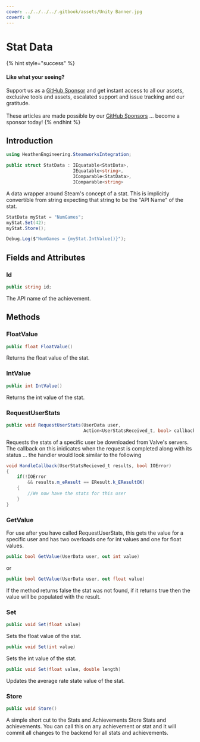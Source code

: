 ```yaml
---
cover: ../../../../.gitbook/assets/Unity Banner.jpg
coverY: 0
---
```


# Stat Data

{% hint style="success" %}
#### Like what your seeing?

Support us as a [GitHub Sponsor](../../../../become-a-sponsor/) and get instant access to all our assets, exclusive tools and assets, escalated support and issue tracking and our gratitude.\
\
These articles are made possible by our [GitHub Sponsors](../../../../become-a-sponsor/) ... become a sponsor today!
{% endhint %}

## Introduction

```csharp
using HeathenEngineering.SteamworksIntegration;
```

```csharp
public struct StatData : IEquatable<StatData>, 
                         IEquatable<string>, 
                         IComparable<StatData>, 
                         IComparable<string>
```

A data wrapper around Steam's concept of a stat. This is implicitly convertible from string expecting that string to be the "API Name" of the stat.

```csharp
StatData myStat = "NumGames";
myStat.Set(42);
myStat.Store();

Debug.Log($"NumGames = {myStat.IntValue()}");
```

## Fields and Attributes

### Id

```csharp
public string id;
```

The API name of the achievement.

## Methods

### FloatValue

```csharp
public float FloatValue()
```

Returns the float value of the stat.

### IntValue

```csharp
public int IntValue()
```

Returns the int value of the stat.

### RequestUserStats

```csharp
public void RequestUserStats(UserData user, 
                             Action<UserStatsReceived_t, bool> callback)
```

Requests the stats of a specific user be downloaded from Valve's servers. The callback on this inidicates when the request is completed along with its status ... the handler would look similar to the following

```csharp
void HandleCallback(UserStatsRecieved_t results, bool IOError)
{
    if(!IOError 
        && results.m_eResult == EResult.k_EResultOK)
    {
        //We now have the stats for this user
    }
}
```

### GetValue

For use after you have called RequestUserStats, this gets the value for a specific user and has two overloads one for int values and one for float values.

```csharp
public bool GetValue(UserData user, out int value)
```

or

```csharp
public bool GetValue(UserData user, out float value)
```

If the method returns false the stat was not found, if it returns true then the value will be populated with the result.

### Set

```csharp
public void Set(float value)
```

Sets the float value of the stat.

```csharp
public void Set(int value)
```

Sets the int value of the stat.

```csharp
public void Set(float value, double length)
```

Updates the average rate state value of the stat.

### Store

```csharp
public void Store()
```

A simple short cut to the Stats and Achievements Store Stats and achievements. You can call this on any achievement or stat and it will commit all changes to the backend for all stats and achievements.
